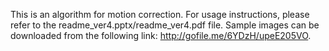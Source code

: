 This is an algorithm for motion correction. For usage instructions, please refer to the readme_ver4.pptx/readme_ver4.pdf file.
Sample images can be downloaded from the following link: http://gofile.me/6YDzH/upeE205VO.
